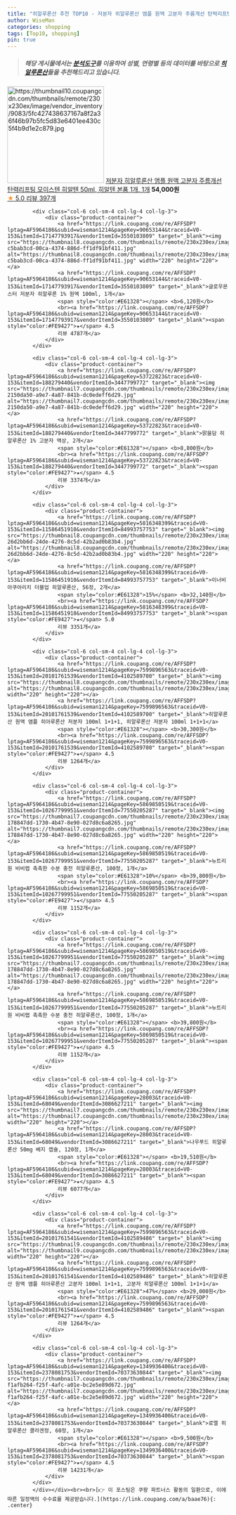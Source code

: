 ```yaml
---
title: "히알루론산 추천 TOP10 - 저분자 히알루론산 앰플 원액 고분자 주름개선 탄력리프팅 모이스텐 히알텐 50ml, 히알텐 본품 1개, 1개"
author: WiseMan
categories: shopping
tags: [Top10, shopping]
pin: true
---
```


> ##### 해당 게시물에서는 [**분석도구**](https://itemscout.io/)를 이용하여 **성별**, **연령별** 등의 데이터를 바탕으로 [**히알루론산**](https://link.coupang.com/a/baae76)들을 추천해드리고 있습니다.
<div class="container"><div class="row">
            <div class="col-6 col-sm-4 col-lg-4 col-lg-3">
                <div class="product-container">
                    <a href="https://link.coupang.com/re/AFFSDP?lptag=AF5964186&subid=wiseman1214&pageKey=7670778323&traceid=V0-153&itemId=20462013119&vendorItemId=87578162345" target="_blank"><img src="https://thumbnail10.coupangcdn.com/thumbnails/remote/230x230ex/image/vendor_inventory/9083/5fc427438637167a8f2a36f46b97b5fc5d83e6401ee430c5f4b9d1e2c879.jpg" alt="https://thumbnail10.coupangcdn.com/thumbnails/remote/230x230ex/image/vendor_inventory/9083/5fc427438637167a8f2a36f46b97b5fc5d83e6401ee430c5f4b9d1e2c879.jpg" width="220" height="220"></a>
                    <a href="https://link.coupang.com/re/AFFSDP?lptag=AF5964186&subid=wiseman1214&pageKey=7670778323&traceid=V0-153&itemId=20462013119&vendorItemId=87578162345" target="_blank">저분자 히알루론산 앰플 원액 고분자 주름개선 탄력리프팅 모이스텐 히알텐 50ml, 히알텐 본품 1개, 1개</a>
                    <span style="color:#E61328"></span> <b>54,000원</b>
                    <br><a href="https://link.coupang.com/re/AFFSDP?lptag=AF5964186&subid=wiseman1214&pageKey=7670778323&traceid=V0-153&itemId=20462013119&vendorItemId=87578162345" target="_blank"><span style="color:#FE9427">★</span> 5.0
                    리뷰 397개</a>
                </div>
            </div>
            
            <div class="col-6 col-sm-4 col-lg-4 col-lg-3">
                <div class="product-container">
                    <a href="https://link.coupang.com/re/AFFSDP?lptag=AF5964186&subid=wiseman1214&pageKey=90653144&traceid=V0-153&itemId=17147793917&vendorItemId=3550103809" target="_blank"><img src="https://thumbnail8.coupangcdn.com/thumbnails/remote/230x230ex/image/retail/images/5832103736858498-c5bab3cd-00ca-4374-886d-ff1df91bf411.jpg" alt="https://thumbnail8.coupangcdn.com/thumbnails/remote/230x230ex/image/retail/images/5832103736858498-c5bab3cd-00ca-4374-886d-ff1df91bf411.jpg" width="220" height="220"></a>
                    <a href="https://link.coupang.com/re/AFFSDP?lptag=AF5964186&subid=wiseman1214&pageKey=90653144&traceid=V0-153&itemId=17147793917&vendorItemId=3550103809" target="_blank">글로우몬스터 저분자 히알루론 1% 원액 100ml, 1개</a>
                    <span style="color:#E61328"></span> <b>6,120원</b>
                    <br><a href="https://link.coupang.com/re/AFFSDP?lptag=AF5964186&subid=wiseman1214&pageKey=90653144&traceid=V0-153&itemId=17147793917&vendorItemId=3550103809" target="_blank"><span style="color:#FE9427">★</span> 4.5
                    리뷰 4787개</a>
                </div>
            </div>
            
            <div class="col-6 col-sm-4 col-lg-4 col-lg-3">
                <div class="product-container">
                    <a href="https://link.coupang.com/re/AFFSDP?lptag=AF5964186&subid=wiseman1214&pageKey=53722823&traceid=V0-153&itemId=188279440&vendorItemId=3447799772" target="_blank"><img src="https://thumbnail7.coupangcdn.com/thumbnails/remote/230x230ex/image/retail/images/12351801549170-2150da50-a9e7-4a87-841b-dc0edeff6d29.jpg" alt="https://thumbnail7.coupangcdn.com/thumbnails/remote/230x230ex/image/retail/images/12351801549170-2150da50-a9e7-4a87-841b-dc0edeff6d29.jpg" width="220" height="220"></a>
                    <a href="https://link.coupang.com/re/AFFSDP?lptag=AF5964186&subid=wiseman1214&pageKey=53722823&traceid=V0-153&itemId=188279440&vendorItemId=3447799772" target="_blank">맑을담 히알루론산 1% 고분자 액상, 2개</a>
                    <span style="color:#E61328"></span> <b>8,800원</b>
                    <br><a href="https://link.coupang.com/re/AFFSDP?lptag=AF5964186&subid=wiseman1214&pageKey=53722823&traceid=V0-153&itemId=188279440&vendorItemId=3447799772" target="_blank"><span style="color:#FE9427">★</span> 4.5
                    리뷰 3374개</a>
                </div>
            </div>
            
            <div class="col-6 col-sm-4 col-lg-4 col-lg-3">
                <div class="product-container">
                    <a href="https://link.coupang.com/re/AFFSDP?lptag=AF5964186&subid=wiseman1214&pageKey=5816348399&traceid=V0-153&itemId=11586451910&vendorItemId=84993757753" target="_blank"><img src="https://thumbnail8.coupangcdn.com/thumbnails/remote/230x230ex/image/retail/images/25932991414842-26d2bb6d-24de-4276-8c5d-42b2ad0b83b4.jpg" alt="https://thumbnail8.coupangcdn.com/thumbnails/remote/230x230ex/image/retail/images/25932991414842-26d2bb6d-24de-4276-8c5d-42b2ad0b83b4.jpg" width="220" height="220"></a>
                    <a href="https://link.coupang.com/re/AFFSDP?lptag=AF5964186&subid=wiseman1214&pageKey=5816348399&traceid=V0-153&itemId=11586451910&vendorItemId=84993757753" target="_blank">이너비 아쿠아리치 더블업 히알루론산, 56정, 2개</a>
                    <span style="color:#E61328">15%</span> <b>32,140원</b>
                    <br><a href="https://link.coupang.com/re/AFFSDP?lptag=AF5964186&subid=wiseman1214&pageKey=5816348399&traceid=V0-153&itemId=11586451910&vendorItemId=84993757753" target="_blank"><span style="color:#FE9427">★</span> 5.0
                    리뷰 3351개</a>
                </div>
            </div>
            
            <div class="col-6 col-sm-4 col-lg-4 col-lg-3">
                <div class="product-container">
                    <a href="https://link.coupang.com/re/AFFSDP?lptag=AF5964186&subid=wiseman1214&pageKey=7599896563&traceid=V0-153&itemId=20101761539&vendorItemId=4102589700" target="_blank"><img src="https://thumbnail8.coupangcdn.com/thumbnails/remote/230x230ex/image/vendor_inventory/ec9e/26a651c89e6557b654dc019cdc877b9fb4e816f23945946cbe04f940ca6a.jpg" alt="https://thumbnail8.coupangcdn.com/thumbnails/remote/230x230ex/image/vendor_inventory/ec9e/26a651c89e6557b654dc019cdc877b9fb4e816f23945946cbe04f940ca6a.jpg" width="220" height="220"></a>
                    <a href="https://link.coupang.com/re/AFFSDP?lptag=AF5964186&subid=wiseman1214&pageKey=7599896563&traceid=V0-153&itemId=20101761539&vendorItemId=4102589700" target="_blank">히알루론산 원액 앰플 히아루론산 저분자 100ml 1+1+1, 히알루론산 저분자 100ml 1+1+1</a>
                    <span style="color:#E61328"></span> <b>30,300원</b>
                    <br><a href="https://link.coupang.com/re/AFFSDP?lptag=AF5964186&subid=wiseman1214&pageKey=7599896563&traceid=V0-153&itemId=20101761539&vendorItemId=4102589700" target="_blank"><span style="color:#FE9427">★</span> 4.5
                    리뷰 1264개</a>
                </div>
            </div>
            
            <div class="col-6 col-sm-4 col-lg-4 col-lg-3">
                <div class="product-container">
                    <a href="https://link.coupang.com/re/AFFSDP?lptag=AF5964186&subid=wiseman1214&pageKey=5869850519&traceid=V0-153&itemId=10267799951&vendorItemId=77550205287" target="_blank"><img src="https://thumbnail7.coupangcdn.com/thumbnails/remote/230x230ex/image/retail/images/1825405284976242-178847dd-1730-4b47-8e90-027d8c6a8265.jpg" alt="https://thumbnail7.coupangcdn.com/thumbnails/remote/230x230ex/image/retail/images/1825405284976242-178847dd-1730-4b47-8e90-027d8c6a8265.jpg" width="220" height="220"></a>
                    <a href="https://link.coupang.com/re/AFFSDP?lptag=AF5964186&subid=wiseman1214&pageKey=5869850519&traceid=V0-153&itemId=10267799951&vendorItemId=77550205287" target="_blank">뉴트리원 비비랩 촉촉한 수분 충전 히알루론산, 100정, 1개</a>
                    <span style="color:#E61328">10%</span> <b>39,800원</b>
                    <br><a href="https://link.coupang.com/re/AFFSDP?lptag=AF5964186&subid=wiseman1214&pageKey=5869850519&traceid=V0-153&itemId=10267799951&vendorItemId=77550205287" target="_blank"><span style="color:#FE9427">★</span> 4.5
                    리뷰 1152개</a>
                </div>
            </div>
            
            <div class="col-6 col-sm-4 col-lg-4 col-lg-3">
                <div class="product-container">
                    <a href="https://link.coupang.com/re/AFFSDP?lptag=AF5964186&subid=wiseman1214&pageKey=5869850519&traceid=V0-153&itemId=10267799951&vendorItemId=77550205287" target="_blank"><img src="https://thumbnail7.coupangcdn.com/thumbnails/remote/230x230ex/image/retail/images/1825405284976242-178847dd-1730-4b47-8e90-027d8c6a8265.jpg" alt="https://thumbnail7.coupangcdn.com/thumbnails/remote/230x230ex/image/retail/images/1825405284976242-178847dd-1730-4b47-8e90-027d8c6a8265.jpg" width="220" height="220"></a>
                    <a href="https://link.coupang.com/re/AFFSDP?lptag=AF5964186&subid=wiseman1214&pageKey=5869850519&traceid=V0-153&itemId=10267799951&vendorItemId=77550205287" target="_blank">뉴트리원 비비랩 촉촉한 수분 충전 히알루론산, 100정, 1개</a>
                    <span style="color:#E61328"></span> <b>39,800원</b>
                    <br><a href="https://link.coupang.com/re/AFFSDP?lptag=AF5964186&subid=wiseman1214&pageKey=5869850519&traceid=V0-153&itemId=10267799951&vendorItemId=77550205287" target="_blank"><span style="color:#FE9427">★</span> 4.5
                    리뷰 1152개</a>
                </div>
            </div>
            
            <div class="col-6 col-sm-4 col-lg-4 col-lg-3">
                <div class="product-container">
                    <a href="https://link.coupang.com/re/AFFSDP?lptag=AF5964186&subid=wiseman1214&pageKey=28003&traceid=V0-153&itemId=68049&vendorItemId=3086627211" target="_blank"><img src="https://thumbnail7.coupangcdn.com/thumbnails/remote/230x230ex/image/vendor_inventory/aad1/981667236a8787cbb5b0046a87c51e3363343763c8557e9d502ddff0f6db.jpg" alt="https://thumbnail7.coupangcdn.com/thumbnails/remote/230x230ex/image/vendor_inventory/aad1/981667236a8787cbb5b0046a87c51e3363343763c8557e9d502ddff0f6db.jpg" width="220" height="220"></a>
                    <a href="https://link.coupang.com/re/AFFSDP?lptag=AF5964186&subid=wiseman1214&pageKey=28003&traceid=V0-153&itemId=68049&vendorItemId=3086627211" target="_blank">나우푸드 히알루론산 50mg 베지 캡슐, 120정, 1개</a>
                    <span style="color:#E61328"></span> <b>19,510원</b>
                    <br><a href="https://link.coupang.com/re/AFFSDP?lptag=AF5964186&subid=wiseman1214&pageKey=28003&traceid=V0-153&itemId=68049&vendorItemId=3086627211" target="_blank"><span style="color:#FE9427">★</span> 4.5
                    리뷰 6077개</a>
                </div>
            </div>
            
            <div class="col-6 col-sm-4 col-lg-4 col-lg-3">
                <div class="product-container">
                    <a href="https://link.coupang.com/re/AFFSDP?lptag=AF5964186&subid=wiseman1214&pageKey=7599896563&traceid=V0-153&itemId=20101761541&vendorItemId=4102589486" target="_blank"><img src="https://thumbnail9.coupangcdn.com/thumbnails/remote/230x230ex/image/vendor_inventory/89f6/a1cc293f4e050c8bdeb62eb10ef62fabed8e2ec4252a5c88850d8aa4fc32.jpg" alt="https://thumbnail9.coupangcdn.com/thumbnails/remote/230x230ex/image/vendor_inventory/89f6/a1cc293f4e050c8bdeb62eb10ef62fabed8e2ec4252a5c88850d8aa4fc32.jpg" width="220" height="220"></a>
                    <a href="https://link.coupang.com/re/AFFSDP?lptag=AF5964186&subid=wiseman1214&pageKey=7599896563&traceid=V0-153&itemId=20101761541&vendorItemId=4102589486" target="_blank">히알루론산 원액 앰플 히아루론산 고분자 100ml 1+1+1, 고분자 히알루론산 100ml 1+1+1</a>
                    <span style="color:#E61328">47%</span> <b>29,000원</b>
                    <br><a href="https://link.coupang.com/re/AFFSDP?lptag=AF5964186&subid=wiseman1214&pageKey=7599896563&traceid=V0-153&itemId=20101761541&vendorItemId=4102589486" target="_blank"><span style="color:#FE9427">★</span> 4.5
                    리뷰 1264개</a>
                </div>
            </div>
            
            <div class="col-6 col-sm-4 col-lg-4 col-lg-3">
                <div class="product-container">
                    <a href="https://link.coupang.com/re/AFFSDP?lptag=AF5964186&subid=wiseman1214&pageKey=1349936400&traceid=V0-153&itemId=2378081753&vendorItemId=70373630844" target="_blank"><img src="https://thumbnail7.coupangcdn.com/thumbnails/remote/230x230ex/image/retail/images/1664089787952123-f1afb264-f25f-4afc-a01e-bc2e5e89d672.jpg" alt="https://thumbnail7.coupangcdn.com/thumbnails/remote/230x230ex/image/retail/images/1664089787952123-f1afb264-f25f-4afc-a01e-bc2e5e89d672.jpg" width="220" height="220"></a>
                    <a href="https://link.coupang.com/re/AFFSDP?lptag=AF5964186&subid=wiseman1214&pageKey=1349936400&traceid=V0-153&itemId=2378081753&vendorItemId=70373630844" target="_blank">로엘 히알루론산 콜라겐정, 60정, 1개</a>
                    <span style="color:#E61328"></span> <b>9,500원</b>
                    <br><a href="https://link.coupang.com/re/AFFSDP?lptag=AF5964186&subid=wiseman1214&pageKey=1349936400&traceid=V0-153&itemId=2378081753&vendorItemId=70373630844" target="_blank"><span style="color:#FE9427">★</span> 4.5
                    리뷰 14231개</a>
                </div>
            </div>
            </div></div><br><br>[👉 이 포스팅은 쿠팡 파트너스 활동의 일환으로, 이에 따른 일정액의 수수료를 제공받습니다.](https://link.coupang.com/a/baae76){: .center}